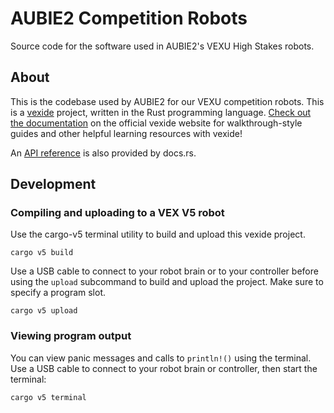 # AUBIE2 Competition Robots

Source code for the software used in AUBIE2's VEXU High Stakes robots.

## About

This is the codebase used by AUBIE2 for our VEXU competition robots. This is a [vexide](https://vexide.dev/) project, written in the Rust programming language. [Check out the documentation](https://vexide.dev/docs/) on the official vexide website for walkthrough-style guides and other helpful learning resources with vexide!

An [API reference](https://docs.rs/vexide) is also provided by docs.rs.

## Development

### Compiling and uploading to a VEX V5 robot

Use the cargo-v5 terminal utility to build and upload this vexide project.

```console
cargo v5 build
```

Use a USB cable to connect to your robot brain or to your controller before using the `upload` subcommand to build and upload the project. Make sure to specify a program slot.

```console
cargo v5 upload
```

### Viewing program output

You can view panic messages and calls to `println!()` using the terminal.
Use a USB cable to connect to your robot brain or controller, then start the terminal:

```console
cargo v5 terminal
```
